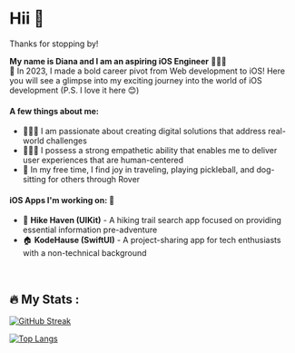 <link rel="stylesheet" href="https://cdn.jsdelivr.net/gh/devicons/devicon@v2.15.1/devicon.min.css">



# Hii 👋

Thanks for stopping by! 
<br>

**My name is Diana and I am an aspiring iOS Engineer** 👩🏻‍💻
<br>🦎 In 2023, I made a bold career pivot from Web development to iOS! Here you will see a glimpse into my exciting journey into the world of iOS development (P.S. I love it here 😊)

#### A few things about me:
- 🕵🏻‍♀️ I am passionate about creating digital solutions that address real-world challenges
- 🧘🏻‍♀️ I possess a strong empathetic ability that enables me to deliver user experiences that are human-centered
- 🥰 In my free time, I find joy in traveling, playing pickleball, and dog-sitting for others through Rover 

#### iOS Apps I'm working on:  🚧

- 🥾 **Hike Haven (UIKit)** - A hiking trail search app focused on providing essential information pre-adventure
- 🏠 **KodeHause (SwiftUI)**  - A project-sharing app for tech enthusiasts with a non-technical background
<br>

## :fire: My Stats :

[![GitHub Streak](http://github-readme-streak-stats.herokuapp.com?user=dianatduong)](https://git.io/streak-stats)

[![Top Langs](https://github-readme-stats.vercel.app/api/top-langs/?username=dianatduong&layout=compact)](https://github.com/dianatduong/github-readme-stats)




